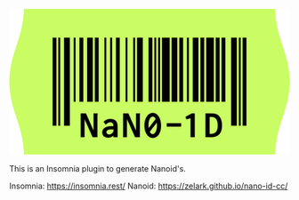 ![nanoid logo](logo.svg)

This is an Insomnia plugin to generate Nanoid's.

Insomnia: https://insomnia.rest/
Nanoid: https://zelark.github.io/nano-id-cc/

